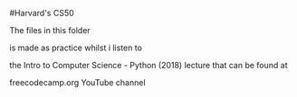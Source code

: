 #Harvard's CS50

The files in this folder 

is made as practice whilst i listen to 

the Intro to Computer Science - Python (2018) lecture that can be found at 

freecodecamp.org YouTube channel 
